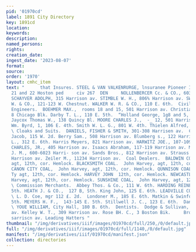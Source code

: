 ```yaml
---
pid: '01970cd'
label: 1891 City Directory
key: 1891cd
location: 
keywords: 
description: 
named_persons: 
rights: 
creation_date: 
ingest_date: '2023-08-07'
format: 
source: 
order: '1970'
layout: cmhc_item
text: "      that Insures. STEEL & VAN VALKENRURGE, lnsuranee Pioneer Insurance Agency,
  21 and 22 Hoston ped     civ 267  DEN     NOLLENBERCER Cc. & CO., 603 Harrison av.
  SCHAYVER ADOLPH, 315 Harrison av. STIMBLE W. H., 806% Harrison av. SWEITZER LOUIS
  W. & CO., 121-123 W. Chestnut. WALKER W. R. & CO., 110 E. 6th.  Civil and Mining
  Engineers.  BOEHMER MAX.,  rooms 18 and 15, 501 Harrison av. Christian J. C. F.,
  8 Chicago Blk. Darby T. L., 110 E. 5th.  “Holland George, 1g8 and 5, 108 E, 4th.
  Jaycox Thomas W., 138 Quincy Bl. MOORE CHARLES J.,  -_ 12, 501 Harrison av.  Page
  Wm. Byrd, 1, 106 E. 4th. Smith W. L. G., 801 W. 4th. Thielen Alfred, 6 Quincy Bik.
  \ Cloaks and Suits.  DANIELS, FISHER & SMITH, 301-308 Harrisen av.  Clothing.  Bergman
  Jacob, 115 W. 2d. Berry Sam., 508 Harrison av. Blumberg s., 122 Harrison av. Greenwald
  L., 312 E. 6th. Harris Meyers, 821 Harrison av. HARWITZ JOE., 107-109 W. 2d. HAYDEN
  CHARLES, JR., 405 Harrison av. Isaacs Abraham, 117-119 Harrison av. McRebbie John
  J. M., 600-6023 Harri- son av. Sands Bros., 812 Harrison av. Strauss & Co., $18
  Harrison av. Zeiler M., 11234 Harrison av.  Coal Dealers.  BALDWIN COAL,  John Harvey,
  agt, 12th, cor. Hemlock. BLACKSMITH COAL.  John Harvey, agt, 12th, cor. Hemlock.
  CANON CITY COAL,  John Harvey, agt, 12th, cor. Hemlock. QUNNISON COAL,  John pLATee
  Ty agt, 12th, cor. Hemlock. HARVEY JOHN  12th, cor. Hemlock. NEWCASTLE COAL,  Jobu
  Harvey, agt, 12th, cor. Hemlock. SUNSHINE COAL,  John Harvey, agt, 12th, cor. Hemlock.
  \ Commission Merchants.  Abbey Thos. & Co., 111 W. 6th. HARDING REINER,  142 E.
  5th. HEATH J. & CO.,  127 B, Sth. King John, 125 E. 6th. LEADVILLE COMMISSION CO.,
  \ L. D. Coe, mgr 112 £. 2d.  Londoner M., 185 E. 6th. Matkin & Swinford, 182 E.
  5th. MEYERS H. F.,  143-145 E. 5th. Stillwell J. C., 123 E. 6th.  Dancing Teachers.
  \ YOUE WILLIAM, City Hall, 180 B. 6th.  Dentists.  Dodge & Sullivan, 2-4, 501 Harrison
  av. Kelley W. T., 309 Harrison av. Rose BH. C., 3 Boston Bik.     Brown & Morgan,
  sarriscn av. Leading Hatters "
thumbnail: "/img/derivatives/iiif/images/01970cd/full/250,/0/default.jpg"
full: "/img/derivatives/iiif/images/01970cd/full/1140,/0/default.jpg"
manifest: "/img/derivatives/iiif/01970cd/manifest.json"
collection: directories
---
```

